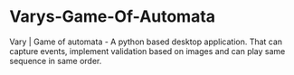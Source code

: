 # Varys-Game-Of-Automata
Vary | Game of automata - A python based desktop application. That can capture events, implement validation based on images and can play same sequence in same order.
